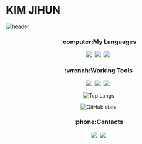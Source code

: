 # KIM JIHUN

![header](https://capsule-render.vercel.app/api?type=waving&color=timeGradient&height=200&section=header&text=Corgi%20Muzi&fontSize=75&animation=twinkling&fontColor=ffffff&fontAlignY=35&fontAlign=75)

<div align="center" style="text-align:center">
  
<h3 align="center">:computer:My Languages</h3>
  
<p align="center">
  <img src="https://img.shields.io/badge/C++-00599C?style=flat-square&logo=C%2B%2B&logoColor=white"/></a>&nbsp 
  <img src="https://img.shields.io/badge/C%23-239120?style=flat-square&logo=C%20Sharp&logoColor=white"/></a>&nbsp
  <img src="https://img.shields.io/badge/MySQL-ffd800?style=flat-square&logo=MySQL&logoColor=Black"/></a>&nbsp 
</p>

<h3 align="center">:wrench:Working Tools</h3>
<p align="center">
 <img src="https://img.shields.io/badge/Visual%20Studio-5C2D91?style=flat-square&logo=Visual%20Studio&logoColor=white"/></a>&nbsp 
 <img src="https://img.shields.io/badge/Unity-d0d0d0?style=flat-square&logo=Unity&logoColor=000000"/></a>&nbsp
  <img src="https://img.shields.io/badge/Unreal%20Engine-313131?style=flat-square&logo=Unreal%20Engine&logoColor=White"/></a>&nbsp 
 </p>
  
![Top Langs](https://github-readme-stats.vercel.app/api/top-langs/?username=CorgiMuzi&layout=compact)  

![GitHub stats](https://github-readme-stats.vercel.app/api?username=CorgiMuzi&hide=prs,contribs&count_private=true&show_icons=true&theme=onedark&custom_title=CorgiMuzi's%20Github)


<h3 align="center">:phone:Contacts</h3>
 <a href="https://www.instagram.com/corgi_gamedev/"><img src="https://img.shields.io/badge/Instagram-E4405F?style=flat-square&logo=Instagram&logoColor=white&link=https://www.instagram.com/corgi_gamedev/"/></a>&nbsp
  <a href="mailto:tomejerry99@gmail.com"><img src="https://img.shields.io/badge/Gmail-d14836?style=flat-square&logo=Gmail&logoColor=white&link=tomejerry99@gmail.com"/></a>
  
</div>
